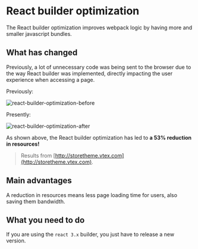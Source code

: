 # React builder optimization 

The React builder optimization improves webpack logic by having more and smaller javascript bundles. 

## What has changed

Previously, a lot of unnecessary code was being sent to the browser due to the way React builder was implemented, directly impacting the user experience when accessing a page.  

Previously:

![react-builder-optimization-before](https://user-images.githubusercontent.com/52087100/60601542-ae7c3700-9d88-11e9-954b-d8777e049e94.png)

Presently:

![react-builder-optimization-after](https://user-images.githubusercontent.com/52087100/60601533-aa501980-9d88-11e9-87d8-f6a43e85b155.png)
 
As shown above, the React builder optimization has led to __a 53% reduction in resources!__

> Results from [http://storetheme.vtex.com](http://storetheme.vtex.com).

## Main advantages

A reduction in resources means less page loading time for users, also saving them bandwidth.

## What you need to do 

If you are using the `react 3.x` builder, you just have to release a new version.
